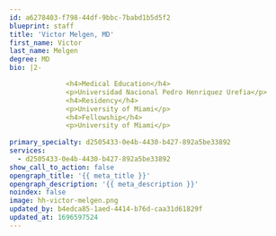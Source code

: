 ```yaml
---
id: a6278403-f798-44df-9bbc-7babd1b5d5f2
blueprint: staff
title: 'Victor Melgen, MD'
first_name: Victor
last_name: Melgen
degree: MD
bio: |2-

              <h4>Medical Education</h4>
              <p>Universidad Nacional Pedro Henriquez Urefia</p>
              <h4>Residency</h4>
              <p>University of Miami</p>
              <h4>Fellowship</h4>
              <p>University of Miami</p>
          
primary_specialty: d2505433-0e4b-4430-b427-892a5be33892
services:
  - d2505433-0e4b-4430-b427-892a5be33892
show_call_to_action: false
opengraph_title: '{{ meta_title }}'
opengraph_description: '{{ meta_description }}'
noindex: false
image: hh-victor-melgen.png
updated_by: b4edca85-1aed-4414-b76d-caa31d61829f
updated_at: 1696597524
---
```

